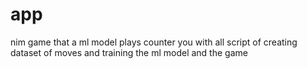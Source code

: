 # app

nim game that a ml model plays counter you with all script of creating dataset of moves and training the ml model 
and the game